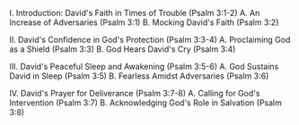 I. Introduction: David's Faith in Times of Trouble (Psalm 3:1-2)
   A. An Increase of Adversaries (Psalm 3:1)
   B. Mocking David's Faith (Psalm 3:2)

II. David's Confidence in God's Protection (Psalm 3:3-4)
   A. Proclaiming God as a Shield (Psalm 3:3)
   B. God Hears David's Cry (Psalm 3:4)

III. David's Peaceful Sleep and Awakening (Psalm 3:5-6)
   A. God Sustains David in Sleep (Psalm 3:5)
   B. Fearless Amidst Adversaries (Psalm 3:6)

IV. David's Prayer for Deliverance (Psalm 3:7-8)
   A. Calling for God's Intervention (Psalm 3:7)
   B. Acknowledging God's Role in Salvation (Psalm 3:8)
